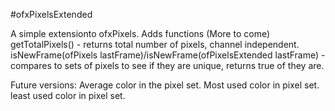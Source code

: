 #ofxPixelsExtended

A simple extensionto ofxPixels.
Adds functions (More to come)
getTotalPixels() - returns total number of pixels, channel independent.
isNewFrame(ofPixels lastFrame)/isNewFrame(ofPixelsExtended lastFrame) - compares to sets of pixels to see if they are unique, returns true of they are.

Future versions:
Average color in the pixel set.
Most used color in pixel set.
least used color in pixel set.
